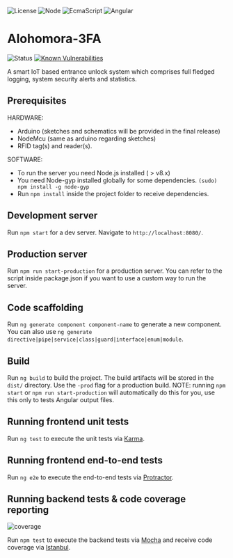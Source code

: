 ![License](https://img.shields.io/badge/license-MIT-blue.svg) ![Node](https://img.shields.io/badge/Node.js-v.8.x-brightgreen.svg) ![EcmaScript](https://img.shields.io/badge/Javascript-ES7-yellow.svg) ![Angular](https://img.shields.io/badge/Angular-5-red.svg)

# Alohomora-3FA

![Status](https://img.shields.io/badge/status-WIP-red.svg)            [![Known Vulnerabilities](https://snyk.io/test/github/thebigbangteam/alohomora-3fa/badge.svg)](https://snyk.io/test/github/thebigbangteam/alohomora-3fa)

A smart IoT based entrance unlock system which comprises full fledged logging, system security alerts and statistics.

## Prerequisites
HARDWARE:
  - Arduino (sketches and schematics will be provided in the final release)
  - NodeMcu (same as arduino regarding sketches)
  - RFID tag(s) and reader(s).

SOFTWARE:
 - To run the server you need Node.js installed ( > v8.x)
 - You need Node-gyp installed globally for some dependencies.
`(sudo) npm install -g node-gyp`
 - Run `npm install` inside the project folder to receive dependencies.

## Development server

Run `npm start` for a dev server. Navigate to `http://localhost:8080/`.

## Production server

Run `npm run start-production` for a production server.
You can refer to the script inside package.json if you want to use a custom way to run the server.

## Code scaffolding

Run `ng generate component component-name` to generate a new component. You can also use `ng generate directive|pipe|service|class|guard|interface|enum|module`.

## Build

Run `ng build` to build the project. The build artifacts will be stored in the `dist/` directory. Use the `-prod` flag for a production build.
NOTE: running `npm start` or `npm run start-production` will automatically do this for you, use this only to tests Angular output files.

## Running frontend unit tests

Run `ng test` to execute the unit tests via [Karma](https://karma-runner.github.io).

## Running frontend end-to-end tests

Run `ng e2e` to execute the end-to-end tests via [Protractor](http://www.protractortest.org/).

## Running backend tests & code coverage reporting
![coverage](https://img.shields.io/badge/coverage-100%25-brightgreen.svg)

Run `npm test` to execute the backend tests via [Mocha](https://mochajs.org/) 
and receive code coverage via [Istanbul](https://istanbul.js.org/).

